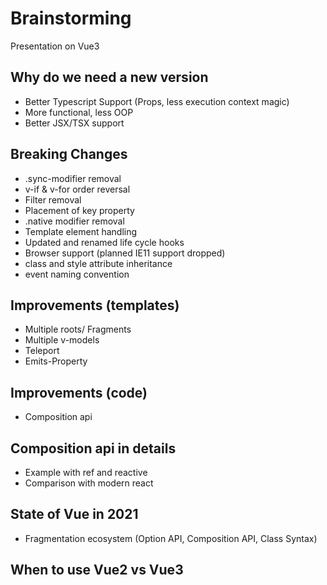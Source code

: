 # Brainstorming
Presentation on Vue3

## Why do we need a new version
* Better Typescript Support (Props, less execution context magic)
* More functional, less OOP
* Better JSX/TSX support

## Breaking Changes
* .sync-modifier removal
* v-if & v-for order reversal
* Filter removal
* Placement of key property
* .native modifier removal
* Template element handling
* Updated and renamed life cycle hooks
* Browser support (planned IE11 support dropped)
* class and style attribute inheritance
* event naming convention

## Improvements (templates)
* Multiple roots/ Fragments
* Multiple v-models
* Teleport
* Emits-Property

## Improvements (code)
* Composition api

## Composition api in details
* Example with ref and reactive
* Comparison with modern react

## State of Vue in 2021
* Fragmentation ecosystem (Option API, Composition API, Class Syntax)

## When to use Vue2 vs Vue3